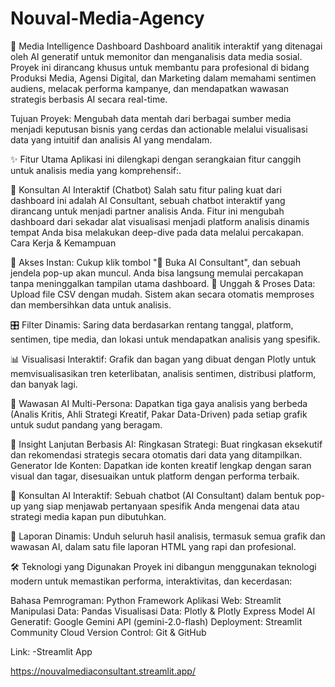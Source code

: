 # Nouval-Media-Agency
🧠 Media Intelligence Dashboard
Dashboard analitik interaktif yang ditenagai oleh AI generatif untuk memonitor dan menganalisis data media sosial. Proyek ini dirancang khusus untuk membantu para profesional di bidang Produksi Media, Agensi Digital, dan Marketing dalam memahami sentimen audiens, melacak performa kampanye, dan mendapatkan wawasan strategis berbasis AI secara real-time.

Tujuan Proyek: Mengubah data mentah dari berbagai sumber media menjadi keputusan bisnis yang cerdas dan actionable melalui visualisasi data yang intuitif dan analisis AI yang mendalam.

✨ Fitur Utama
Aplikasi ini dilengkapi dengan serangkaian fitur canggih untuk analisis media yang komprehensif:.

💬 Konsultan AI Interaktif (Chatbot)
Salah satu fitur paling kuat dari dashboard ini adalah AI Consultant, sebuah chatbot interaktif yang dirancang untuk menjadi partner analisis Anda. Fitur ini mengubah dashboard dari sekadar alat visualisasi menjadi platform analisis dinamis tempat Anda bisa melakukan deep-dive pada data melalui percakapan.
Cara Kerja & Kemampuan

🤖 Akses Instan: Cukup klik tombol "💬 Buka AI Consultant", dan sebuah jendela pop-up akan muncul. Anda bisa langsung memulai percakapan tanpa meninggalkan tampilan utama dashboard.
📂 Unggah & Proses Data: Upload file CSV dengan mudah. Sistem akan secara otomatis memproses dan membersihkan data untuk analisis.

🎛️ Filter Dinamis: Saring data berdasarkan rentang tanggal, platform, sentimen, tipe media, dan lokasi untuk mendapatkan analisis yang spesifik.

📊 Visualisasi Interaktif: Grafik dan bagan yang dibuat dengan Plotly untuk memvisualisasikan tren keterlibatan, analisis sentimen, distribusi platform, dan banyak lagi.

🤖 Wawasan AI Multi-Persona: Dapatkan tiga gaya analisis yang berbeda (Analis Kritis, Ahli Strategi Kreatif, Pakar Data-Driven) pada setiap grafik untuk sudut pandang yang beragam.

🧠 Insight Lanjutan Berbasis AI:
Ringkasan Strategi: Buat ringkasan eksekutif dan rekomendasi strategis secara otomatis dari data yang ditampilkan.
Generator Ide Konten: Dapatkan ide konten kreatif lengkap dengan saran visual dan tagar, disesuaikan untuk platform dengan performa terbaik.

💬 Konsultan AI Interaktif: Sebuah chatbot (AI Consultant) dalam bentuk pop-up yang siap menjawab pertanyaan spesifik Anda mengenai data atau strategi media kapan pun dibutuhkan.

📄 Laporan Dinamis: Unduh seluruh hasil analisis, termasuk semua grafik dan wawasan AI, dalam satu file laporan HTML yang rapi dan profesional.

🛠️ Teknologi yang Digunakan
Proyek ini dibangun menggunakan teknologi modern untuk memastikan performa, interaktivitas, dan kecerdasan:

Bahasa Pemrograman: Python
Framework Aplikasi Web: Streamlit
Manipulasi Data: Pandas
Visualisasi Data: Plotly & Plotly Express
Model AI Generatif: Google Gemini API (gemini-2.0-flash)
Deployment: Streamlit Community Cloud
Version Control: Git & GitHub

Link: -Streamlit App

https://nouvalmediaconsultant.streamlit.app/
